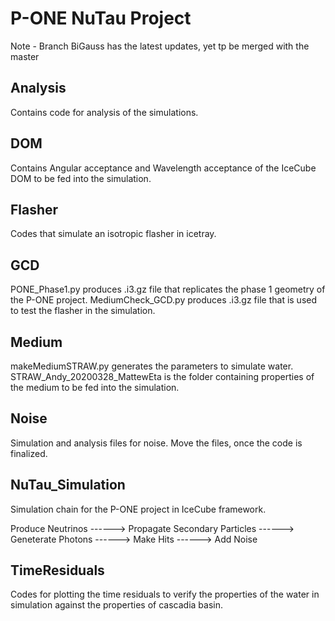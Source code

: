 # P-ONE NuTau Project

Note - Branch BiGauss has the latest updates, yet tp be merged with the master

## Analysis

Contains code for analysis of the simulations.

## DOM

Contains Angular acceptance and Wavelength acceptance of the IceCube DOM to be fed into the simulation.

## Flasher

Codes that simulate an isotropic flasher in icetray.

## GCD

PONE_Phase1.py produces .i3.gz file that replicates the phase 1 geometry of the P-ONE project.
MediumCheck_GCD.py produces .i3.gz file that is used to test the flasher in the simulation.

## Medium

makeMediumSTRAW.py generates the parameters to simulate water.
STRAW_Andy_20200328_MattewEta is the folder containing properties of the medium to be fed into the simulation.

## Noise

Simulation and analysis files for noise. Move the files, once the code is finalized.

## NuTau_Simulation

Simulation chain for the P-ONE project in IceCube framework.

Produce Neutrinos ------> Propagate Secondary Particles ------> Geneterate Photons ------> Make Hits ------> Add Noise

## TimeResiduals

Codes for plotting the time residuals to verify the properties of the water in simulation against the properties of cascadia basin.

